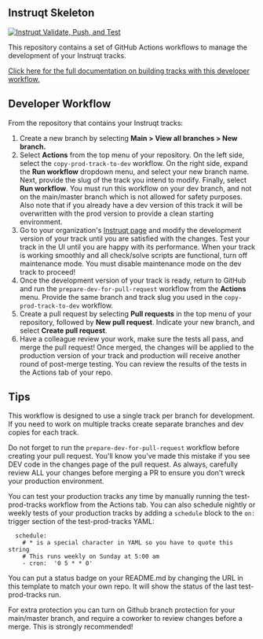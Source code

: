 ## Instruqt Skeleton
[![Instruqt Validate, Push, and Test](https://github.com/instruqt/skeleton/actions/workflows/test-prod-tracks.yml/badge.svg)](https://github.com/instruqt/skeleton/actions/workflows/test-prod-tracks.yml)

This repository contains a set of GitHub Actions workflows to manage the development of your Instruqt tracks. 

[Click here for the full documentation on building tracks with this developer workflow.](https://docs.instruqt.com/how-to-guides/build-tracks/maintain-a-developer-workflow#developer-workflow)

## Developer Workflow
From the repository that contains your Instruqt tracks:
1. Create a new branch by selecting **Main > View all branches > New branch.**
2. Select **Actions** from the top menu of your repository. On the left side, select the `copy-prod-track-to-dev` workflow. On the right side, expand the **Run workflow** dropdown menu, and select your new branch name. Next, provide the slug of the track you intend to modify. Finally, select **Run workflow**. You must run this workflow on your dev branch, and not on the main/master branch which is not allowed for safety purposes. Also note that if you already have a dev version of this track it will be overwritten with the prod version to provide a clean starting environment.
3. Go to your organization's [Instruqt page](https://play.instruqt.com/) and modify the development version of your track until you are satisfied with the changes. Test your track in the UI until you are happy with its performance. When your track is working smoothly and all check/solve scripts are functional, turn off maintenance mode. You must disable maintenance mode on the dev track to proceed!
4. Once the development version of your track is ready, return to GitHub and run the `prepare-dev-for-pull-request` workflow from the **Actions** menu. Provide the same branch and track slug you used in the `copy-prod-track-to-dev` workflow.
5. Create a pull request by selecting **Pull requests** in the top menu of your repository, followed by **New pull request**. Indicate your new branch, and select **Create pull request**. 
6. Have a colleague review your work, make sure the tests all pass, and merge the pull request! Once merged, the changes will be applied to the production version of your track and production will receive another round of post-merge testing. You can review the results of the tests in the Actions tab of your repo.

## Tips
This workflow is designed to use a single track per branch for development. If you need to work on multiple tracks create separate branches and dev copies for each track.

Do not forget to run the `prepare-dev-for-pull-request` workflow before creating your pull request. You'll know you've made this mistake if you see DEV code in the changes page of the pull request. As always, carefully review ALL your changes before merging a PR to ensure you don't wreck your production environment.

You can test your production tracks any time by manually running the test-prod-tracks workflow from the Actions tab. You can also schedule nightly or weekly tests of your production tracks by adding a `schedule` block to the `on:` trigger section of the test-prod-tracks YAML:

```
  schedule:
    # * is a special character in YAML so you have to quote this string
    # This runs weekly on Sunday at 5:00 am
    - cron:  '0 5 * * 0'
```

You can put a status badge on your README.md by changing the URL in this template to match your own repo. It will show the status of the last test-prod-tracks run.

For extra protection you can turn on Github branch protection for your main/master branch, and require a coworker to review changes before a merge. This is strongly recommended!
